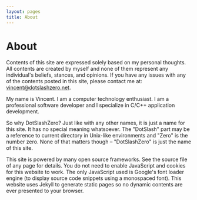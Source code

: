 ```yaml
---
layout: pages
title: About
---
```


About
=====

Contents of this site are expressed solely based on my personal thoughts. All contents are created by myself and none of them represent any individual's beliefs, stances, and opinions. If you have any issues with any of the contents posted in this site, please contact me at: <a href="mailto:vincent@dotslashzero.net">vincent@dotslashzero.net</a>.

My name is Vincent. I am a computer technology enthusiast. I am a professional software developer and I specialize in C/C++ application development.

So why DotSlashZero? Just like with any other names, it is just a name for this site. It has no special meaning whatsoever. The "DotSlash" part may be a reference to current directory in Unix-like environments and "Zero" is the number zero. None of that matters though – "DotSlashZero" is just the name of this site.

This site is powered by many open source frameworks. See the source file of any page for details. You do not need to enable JavaScript and cookies for this website to work. The only JavaScript used is Google's font loader engine (to display source code snippets using a monospaced font). This website uses Jekyll to generate static pages so no dynamic contents are ever presented to your browser.
